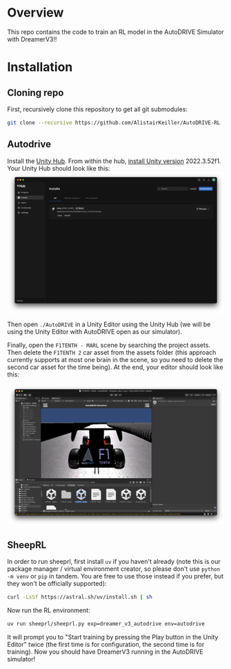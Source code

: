 # Overview
This repo contains the code to train an RL model in the AutoDRIVE Simulator with DreamerV3!!
# Installation
## Cloning repo
First, recursively clone this repository to get all git submodules:
```bash
git clone --recursive https://github.com/AlistairKeiller/AutoDRIVE-RL
```
## Autodrive
Install the [Unity Hub](https://docs.unity3d.com/hub/manual/InstallHub.html). From within the hub, [install Unity version](https://learn.unity.com/tutorial/install-the-unity-hub-and-editor#662942dfedbc2a0315217028) 2022.3.52f1. Your Unity Hub should look like this:
![Unity Hub](<images/Unity Hub.png>)

Then open `./AutoDRIVE` in a Unity Editor using the Unity Hub (we will be using the Unity Editor with AutoDRIVE open as our simulator).

Finally, open the `F1TENTH - MARL` scene by searching the project assets. Then delete the `F1TENTH 2` car asset from the assets folder (this approach currently supports at most one brain in the scene, so you need to delete the second car asset for the time being). At the end, your editor should look like this:

![Unity Editor With MARL Opened](<images/Unity Editor With MARL Opened.png>)
## SheepRL
In order to run sheeprl, first install `uv` if you haven't already (note this is our package manager / virtual environment creator, so please don't use `python -m venv` or `pip` in tandem. You are free to use those instead if you prefer, but they won't be officially supported):
```bash
curl -LsSf https://astral.sh/uv/install.sh | sh
```
Now run the RL environment:
```bash
uv run sheeprl/sheeprl.py exp=dreamer_v3_autodrive env=autodrive
```
It will prompt you to "Start training by pressing the Play button in the Unity Editor" twice (the first time is for configuration, the second time is for training). Now you should have DreamerV3 running in the AutoDRIVE simulator!

